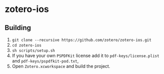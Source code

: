 # zotero-ios

## Building

1. `git clone --recursive https://github.com/zotero/zotero-ios.git`
1. `cd zotero-ios`
1. `sh scripts/setup.sh`
1. If you have your own `PSPDFKit` license add it to `pdf-keys/license.plist` and `pdf-keys/pspdfkit-pod.txt`,
1. Open `Zotero.xcworkspace` and build the project.
